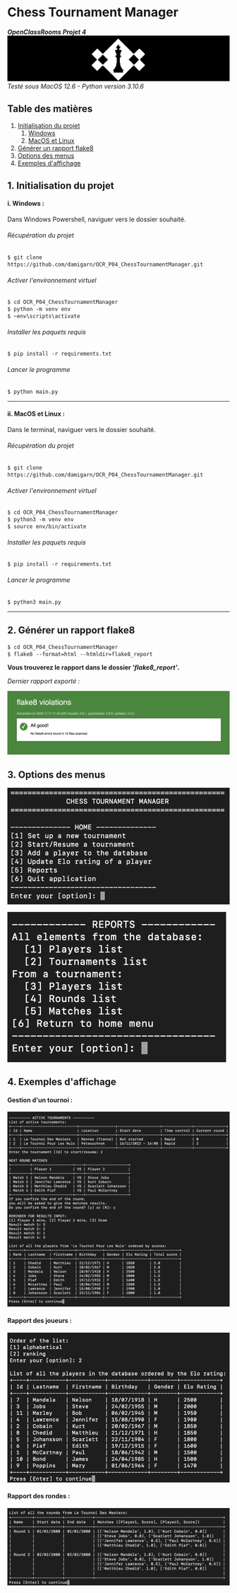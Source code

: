 # Chess Tournament Manager
***OpenClassRooms Projet 4***
![header](images/header.png)
_Testé sous MacOS 12.6 - Python version 3.10.6_


## Table des matières

1. [Initialisation du projet](#id-section1)
    1. [Windows](#id-section1-1)
    2. [MacOS et Linux](#id-section1-2)
2. [Générer un rapport flake8](#id-section1-3)
3. [Options des menus](#id-section2)
4. [Exemples d'affichage](#section3)


<div id='id-section1'></div>

## 1. Initialisation du projet

<div id='id-section1-1'></div>


#### i. Windows :
Dans Windows Powershell, naviguer vers le dossier souhaité.
###### Récupération du projet

    $ git clone https://github.com/damigarn/OCR_P04_ChessTournamentManager.git

###### Activer l'environnement virtuel
    $ cd OCR_P04_ChessTournamentManager
    $ python -m venv env 
    $ ~env\scripts\activate
    
###### Installer les paquets requis
    $ pip install -r requirements.txt

###### Lancer le programme
    $ python main.py


<div id='id-section1-2'></div>

---------

#### ii. MacOS et Linux :
Dans le terminal, naviguer vers le dossier souhaité.
###### Récupération du projet

    $ git clone https://github.com/damigarn/OCR_P04_ChessTournamentManager.git

###### Activer l'environnement virtuel
    $ cd OCR_P04_ChessTournamentManager
    $ python3 -m venv env 
    $ source env/bin/activate
    
###### Installer les paquets requis
    $ pip install -r requirements.txt

###### Lancer le programme
    $ python3 main.py


<div id='id-section1-3'></div>

----------

## 2. Générer un rapport flake8

    $ cd OCR_P04_ChessTournamentManager
    $ flake8 --format=html --htmldir=flake8_report

**Vous trouverez le rapport dans le dossier _'flake8_report'_.**

_Dernier rapport exporté :_

![flake8_report](images/flake8_report.png)

<div id='id-section2'></div>

## 3. Options des menus

![main_menu](images/main_menu.png)

![reports_menu](images/reports_menu.png)

<div id='id-section3'></div>

## 4. Exemples d'affichage
#### Gestion d'un tournoi :
![round](images/rounds_results.png)

#### Rapport des joueurs :
![player_report](images/players_report.png)

#### Rapport des rondes :
![round_report](images/t_rounds.png)